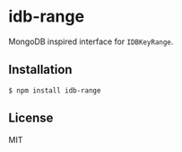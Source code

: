 # idb-range

MongoDB inspired interface for `IDBKeyRange`.

## Installation

    $ npm install idb-range

## License

MIT
